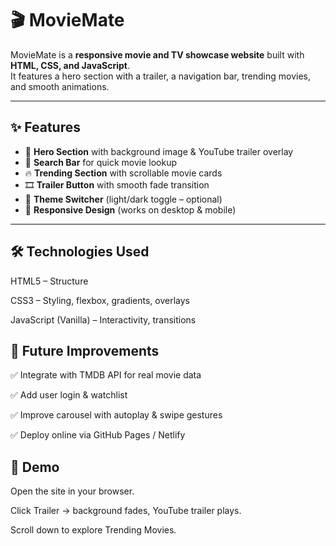 # 🎬 MovieMate

MovieMate is a **responsive movie and TV showcase website** built with **HTML, CSS, and JavaScript**.  
It features a hero section with a trailer, a navigation bar, trending movies, and smooth animations.  

---

## ✨ Features
- 🎥 **Hero Section** with background image & YouTube trailer overlay  
- 🔎 **Search Bar** for quick movie lookup  
- 🔥 **Trending Section** with scrollable movie cards  
- 🎞️ **Trailer Button** with smooth fade transition  
- 🌙 **Theme Switcher** (light/dark toggle – optional)  
- 📱 **Responsive Design** (works on desktop & mobile)  

---

## 🛠️ Technologies Used

HTML5 – Structure

CSS3 – Styling, flexbox, gradients, overlays

JavaScript (Vanilla) – Interactivity, transitions

## 🔮 Future Improvements

✅ Integrate with TMDB API for real movie data

✅ Add user login & watchlist

✅ Improve carousel with autoplay & swipe gestures

✅ Deploy online via GitHub Pages / Netlify

## 📸 Demo

Open the site in your browser.

Click Trailer → background fades, YouTube trailer plays.

Scroll down to explore Trending Movies.
